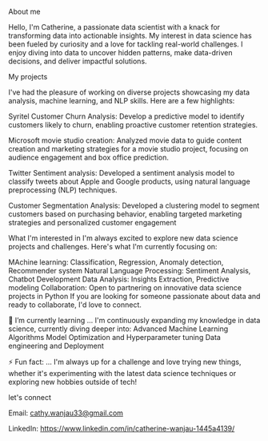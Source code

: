 About me

Hello, I'm Catherine, a passionate data scientist with a knack for transforming data into actionable insights. My interest in data science has been fueled by curiosity and a love for tackling real-world challenges. I enjoy diving into data to uncover hidden patterns, make data-driven decisions, and deliver impactful solutions. 

My projects

I've had the pleasure of working on diverse projects showcasing my data analysis, machine learning, and NLP skills. Here are a few highlights:

Syritel Customer Churn Analysis: Develop a predictive model to identify customers likely to churn, enabling proactive customer retention strategies.

Microsoft movie studio creation:  Analyzed movie data to guide content creation and marketing strategies for a movie studio project, focusing on audience engagement and box office prediction.

Twitter Sentiment analysis: Developed a sentiment analysis model to classify tweets about Apple and Google products, using natural language preprocessing (NLP) techniques.

Customer Segmentation Analysis:  Developed a clustering model to segment customers based on purchasing behavior, enabling targeted marketing strategies and personalized customer engagement

What I'm interested in I'm always excited to explore new data science projects and challenges. Here's what I'm currently focusing on:

MAchine learning: Classification, Regression, Anomaly detection, Recommender system
Natural Language Processing: Sentiment Analysis, Chatbot Development
Data Analysis: Insights Extraction, Predictive modeling
Collaboration: Open to partnering on innovative data science projects in Python
If you are looking for someone passionate about data and ready to collaborate, I'd love to connect.

🌱 I’m currently learning ... I'm continuously expanding my knowledge in data science, currently diving deeper into: Advanced Machine Learning Algorithms Model Optimization and Hyperparameter tuning Data engineering and Deployment

⚡ Fun fact: ... I'm always up for a challenge and love trying new things, whether it's experimenting with the latest data science techniques or exploring new hobbies outside of tech!

let's connect

Email: cathy.wanjau33@gmail.com

LinkedIn: https://www.linkedin.com/in/catherine-wanjau-1445a4139/

<!---
Catherinewwanjau/Catherinewwanjau is a ✨ special ✨ repository because its `README.md` (this file) appears on your GitHub profile.
You can click the Preview link to take a look at your changes.
--->
